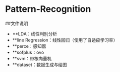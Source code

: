 # Pattern-Recognition
##文件说明
* **LDA：线性判别分析
* **line Regression：线性回归（使用了自适应学习率）
* **perce：感知器
* **sofplus：ovo
* **svm：带核向量机
* **dataset：数据生成与绘图
